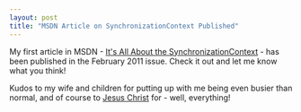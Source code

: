 ```yaml
---
layout: post
title: "MSDN Article on SynchronizationContext Published"
---
```

My first article in MSDN - [It's All About the SynchronizationContext](http://msdn.microsoft.com/en-us/magazine/gg598924.aspx) - has been published in the February 2011 issue. Check it out and let me know what you think!

Kudos to my wife and children for putting up with me being even busier than normal, and of course to [Jesus Christ](http://www.landmarkbaptist.ws/salvation) for - well, everything!

